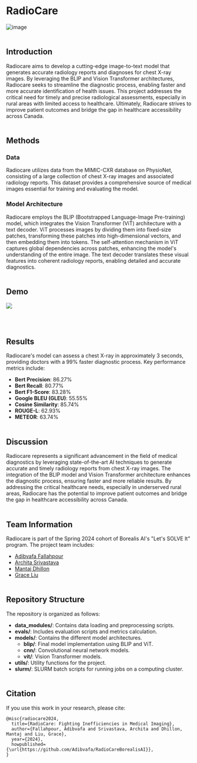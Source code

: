 # RadioCare
![image](https://github.com/Adibvafa/RadioCareBorealisAI/assets/90617686/ec861f94-db64-42c0-b692-d5f2ba5fe737)
<br><br>

## Introduction
Radiocare aims to develop a cutting-edge image-to-text model that generates accurate radiology reports and diagnoses for chest X-ray images. By leveraging the BLIP and Vision Transformer architectures, Radiocare seeks to streamline the diagnostic process, enabling faster and more accurate identification of health issues. This project addresses the critical need for timely and precise radiological assessments, especially in rural areas with limited access to healthcare. Ultimately, Radiocare strives to improve patient outcomes and bridge the gap in healthcare accessibility across Canada.
<br><br>

## Methods

### Data
Radiocare utilizes data from the MIMIC-CXR database on PhysioNet, consisting of a large collection of chest X-ray images and associated radiology reports. This dataset provides a comprehensive source of medical images essential for training and evaluating the model.
<br>
### Model Architecture
Radiocare employs the BLIP (Bootstrapped Language-Image Pre-training) model, which integrates the Vision Transformer (ViT) architecture with a text decoder. ViT processes images by dividing them into fixed-size patches, transforming these patches into high-dimensional vectors, and then embedding them into tokens. The self-attention mechanism in ViT captures global dependencies across patches, enhancing the model's understanding of the entire image. The text decoder translates these visual features into coherent radiology reports, enabling detailed and accurate diagnostics.
<br><br>

## Demo
![](radiocare_loop.gif)


<br><br>
## Results
Radiocare's model can assess a chest X-ray in approximately 3 seconds, providing doctors with a 99% faster diagnostic process. Key performance metrics include:

- **Bert Precision**: 86.27%
- **Bert Recall**: 80.77%
- **Bert F1-Score**: 83.28%
- **Google BLEU (GLEU)**: 55.55%
- **Cosine Similarity**: 85.74%
- **ROUGE-L**: 62.93%
- **METEOR**: 63.74%
<br><br>

## Discussion
Radiocare represents a significant advancement in the field of medical diagnostics by leveraging state-of-the-art AI techniques to generate accurate and timely radiology reports from chest X-ray images. The integration of the BLIP model and Vision Transformer architecture enhances the diagnostic process, ensuring faster and more reliable results. By addressing the critical healthcare needs, especially in underserved rural areas, Radiocare has the potential to improve patient outcomes and bridge the gap in healthcare accessibility across Canada.
<br><br>

## Team Information
Radiocare is part of the Spring 2024 cohort of Borealis AI's "Let's SOLVE It" program. The project team includes:
- [Adibvafa Fallahpour](https://adibvafa.github.io/Portfolio/)
- [Archita Srivastava](https://www.linkedin.com/in/archita7/)
- [Mantaj Dhillon](https://www.linkedin.com/in/mantaj-dhillon/)
- [Grace Liu](https://www.linkedin.com/in/gracelliu/)
<br><br>

## Repository Structure
The repository is organized as follows:
- **data_modules/**: Contains data loading and preprocessing scripts.
- **evals/**: Includes evaluation scripts and metrics calculation.
- **models/**: Contains the different model architectures.
  - **blip/**: Final model implementation using BLIP and ViT.
  - **cnn/**: Convolutional neural network models.
  - **vit/**: Vision Transformer models.
- **utils/**: Utility functions for the project.
- **slurm/**: SLURM batch scripts for running jobs on a computing cluster.
<br><br>

## Citation

If you use this work in your research, please cite:

```
@misc{radiocare2024,
  title={RadioCare: Fighting Inefficiencies in Medical Imaging},
  author={Fallahpour, Adibvafa and Srivastava, Archita and Dhillon, Mantaj and Liu, Grace},
  year={2024},
  howpublished={\url{https://github.com/Adibvafa/RadioCareBorealisAI}},
}
```
